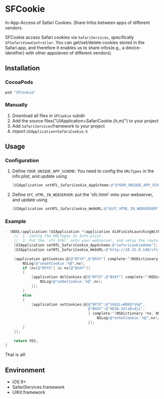 # SFCookie
In-App-Access of Safari Cookies. Share Infos between apps of different vendors.

SFCookie access Safari cookies via `SafariServices`, specifically `SFSafariViewController`. You can get/set/delete cookies stored in the Safari.app, and therefore it enables us to share infos(e.g., a device-identifier) with other apps(even of different vendors).

## Installation

### CocoaPods

```ruby
pod "SFCookie"
```

### Manually

1. Download all files in `SFCookie` subdir
2. Add the source files("UIApplication+SafariCookie.{h,m}") to your project
3. Add `SafariServices`framework to your project
4. import `UIApplication+SafariCookie.h`

## Usage

### Configuration

1. Define `YOUR_UNIQUE_APP_SCHEME`: You need to config the `URLTypes` in the info.plist, and update using 

   ```objective-c
   [UIApplication setNTL_SafariCookie_AppScheme:@"$YOUR_UNIQUE_APP_SCHEME"];
   ```

2. Define `SFC_HTML_IN_WEBSERVER`: put the 'sfc.html' onto your webserver, and update using

   ```objective-c
   [UIApplication setNTL_SafariCookie_WebURL:@"$SFC_HTML_IN_WEBSERVER"];
   ```

### Example

```objective-c
- (BOOL)application:(UIApplication *)application didFinishLaunchingWithOptions:(NSDictionary *)launchOptions {
    //  1. Config the URLTypes In Info.plist.
    //  2. Put the `sfc.html` onto your webserver, and setup the route url here.
    [UIApplication setNTL_SafariCookie_AppScheme:@"safaricookiedemo"];
    [UIApplication setNTL_SafariCookie_WebURL:@"http://10.32.8.148/sfci.html"];
    
    [application getCookies:@[@"BYYX",@"BXXY"] complete:^(NSDictionary *nv, NSError *error) {
        NSLog(@"onGetCookie：%@",nv);
        if (nv[@"BYYX"] && nv[@"BXXY"])
        {
            [application delCookies:@[@"BYYX",@"BXXY"] complete:^(NSDictionary *nv, NSError *error) {
                NSLog(@"onDelCookie：%@",nv);
            }];
        }
        else
        {
            [application setCookies:@{@"BYYX":@"SXUIL+#DKD*%%@",
                                      @"BXXY":@"XESD-3dlsD=djs",
                                      } complete:^(NSDictionary *nv, NSError *error) {
                                          NSLog(@"onSetCookie：%@",nv);
                                      }];
        }
    }];
    
    return YES;
}
```

That is all!

## Environment

- iOS 9+
- SafariServices.framework
- UIKit.framework